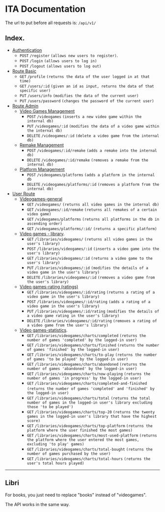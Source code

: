 # ITA Documentation

The url to put before all requests is: `/api/v1/`

## Index.
- [Authentication](#authentication)
  - `POST` `/register` `(allows new users to register)`.
  - `POST` `/login` `(allows users to log in)`
  - `POST` `/logout` `(allows users to log out)`
- [Route Basic](#route-basic)
  - `GET` `/profile` `(returns the data of the user logged in at that time)`
  - `GET` `/users/:id` `(given an id as input, returns the data of that specific user)`
  - `PUT` `/users/info` `(modifies the data of the current user)`
  - `PUT` `/users/password` `(changes the password of the current user)`
- [Route Admin](#route-admin)
  - [Video Games Management](#gestione-videogames)
    - `POST` `/videogames` `(inserts a new video game within the internal db)`
    - `PUT` `/videogames/:id` `(modifies the data of a video game within the internal db)`
    - `DELETE` `/videogames/:id` `(delete a video game from the internal db)`
  - [Remake Management](#gestion-remake)
    - `POST` `/videogames/:id/remake` `(adds a remake into the internal db)`
    - `DELETE` `/videogames/:id/remake` `(removes a remake from the internal db)`
  - [Platform Management](#gestione-platforms)
    - `POST` `/videogames/platforms` `(adds a platform in the internal db`
    - `DELETE` `/videogames/platforms/:id` `(removes a platform from the internal db)`
- [User Route](#route-user)
  - [Videogames-general](#videogames-general)
    - `GET` `/videogames/` `(returns all video games in the internal db)`
    - `GET` `/videogames/:id/remake` `(returns all remakes of a certain video game)`
    - `GET` `/videogames/platforms` `(returns all platforms in the db in ascending order)`
    - `GET` `/videogames/platforms/:id/` `(returns a specific platform)`
  - [Video games - library](#videogames-general).
    - `GET` `/libraries/videogames/` `(returns all video games in the user's library)`
    - `POST` `/libraries/videogames/:id` `(inserts a video game into the user's library)`
    - `GET` `/libraries/videogames/:id` `(returns a video game to the user's library)`
    - `PUT` `/libraries/videogames/:id` `(modifies the details of a video game in the user's library)`
    - `DELETE` `/libraries/videogames/:id` `(removes a video game from the user's library)`
  - [Video games-rating (ratings)](#videogames-rating-ratings)
    - `GET` `/libraries/videogames/:id/rating` `(returns a rating of a video game in the user's library)`
    - `POST` `/libraries/videogames/:id/rating` `(adds a rating of a video game in the user's library)`
    - `PUT` `/libraries/videogames/:id/rating` `(modifies the details of a video game rating in the user's library)`
    - `DELETE` `/libraries/videogames/:id/rating` `(removes a rating of a video game from the user's library)`
  - [Video games-statistics](#videogames-statistics).
    - `GET` `/libraries/videogames/charts/completed` `(returns the number of games 'completed' by the logged-in user)`
    - `GET` `/libraries/videogames/charts/finished` `(returns the number of games 'finished' by the logged-in user)`
    - `GET` `/libraries/videogames/charts/to-play` `(returns the number of games 'to be played' by the logged-in user)`
    - `GET` `/libraries/videogames/charts/abandoned` `(returns the number of games 'abandoned' by the logged-in user)`
    - `GET` `/libraries/videogames/charts/now-playing` `(returns the number of games 'in progress' by the logged-in user)`
    - `GET` `/libraries/videogames/charts/completed-and-finished` `(returns the number of games 'completed' and 'finished' by the logged-in user)`
    - `GET` `/libraries/videogames/charts/total` `(returns the total number of games in the logged-in user's library excluding those 'to be played')`
    - `GET` `/libraries/videogames/charts/top-20` `(returns the twenty games in the logged-in user's library that have the highest score)`
    - `GET` `/libraries/videogames/charts/top-platform` `(returns the platform where the user finished the most games)`
    - `GET` `/libraries/videogames/charts/most-used-platform` `(returns the platform where the user entered the most games, excluding 'to play' games)`
    - `GET` `/libraries/videogames/charts/total-bought` `(returns the number of games purchased by the user)`
    - `GET` `/libraries/videogames/charts/total-hours` `(returns the user's total hours played)`
----------------------------------

## Libri
For books, you just need to replace "books" instead of "videogames".

The API works in the same way.
